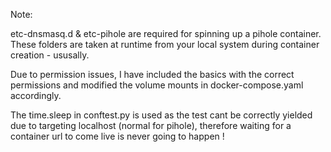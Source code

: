 Note:

etc-dnsmasq.d & etc-pihole are required for spinning up a pihole container.
These folders are taken at runtime from your local system during container creation - ususally.

Due to permission issues, I have included the basics with the correct permissions and modified the volume mounts in docker-compose.yaml accordingly.

The time.sleep in conftest.py is used as the test cant be correctly yielded due to targeting localhost (normal for pihole), therefore waiting for a container url to come live is never going to happen !
